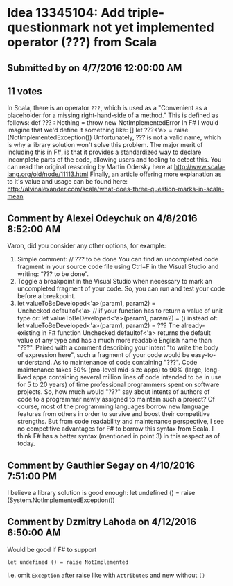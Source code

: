 # Idea 13345104: Add triple-questionmark not yet implemented operator (???) from Scala

## Submitted by  on 4/7/2016 12:00:00 AM

## 11 votes

In Scala, there is an operator `???`, which is used as a "Convenient as a placeholder for a missing right-hand-side of a method."
This is defined as follows:
def ??? : Nothing = throw new NotImplementedError
In F# I would imagine that we'd define it something like:
[<GeneralizableValue>]
let ???<'a> = raise (NotImplementedException())
Unfortunately, ??? is not a valid name, which is why a library solution won't solve this problem.
The major merit of including this in F#, is that it provides a standardized way to declare incomplete parts of the code, allowing users and tooling to detect this.
You can read the original reasoning by Martin Odersky here at http://www.scala-lang.org/old/node/11113.html
Finally, an article offering more explanation as to it's value and usage can be found here:
http://alvinalexander.com/scala/what-does-three-question-marks-in-scala-mean


## Comment by Alexei Odeychuk on 4/8/2016 8:52:00 AM

Varon, did you consider any other options, for example:
1) Simple comment: // ??? to be done
You can find an uncompleted code fragment in your source code file using Ctrl+F in the Visual Studio and writing: “??? to be done”.
2) Toggle a breakpoint in the Visual Studio when necessary to mark an uncompleted fragment of your code. So, you can run and test your code before a breakpoint.
3) let valueToBeDeveloped<'a>(param1, param2) = Unchecked.defaultof<'a>
// if your function has to return a value of unit type
or: let valueToBeDeveloped<'a>(param1, param2) = ()
instead of: let valueToBeDeveloped<'a>(param1, param2) = ???
The already-existing in F# function Unchecked.defaultof<'a> returns the default value of any type and has a much more readable English name than "???". Paired with a comment describing your intent "to write the body of expression here", such a fragment of your code would be easy-to-understand.
As to maintenance of code containing "???". Code maintenance takes 50% (pro-level mid-size apps) to 90% (large, long-lived apps containing several million lines of code intended to be in use for 5 to 20 years) of time professional programmers spent on software projects. So, how much would "???" say about intents of authors of code to a programmer newly assigned to maintain such a project?
Of course, most of the programming languages borrow new language features from others in order to survive and boost their competitive strengths. But from code readability and maintenance perspective, I see no competitive advantages for F# to borrow this syntax from Scala. I think F# has a better syntax (mentioned in point 3) in this respect as of today.

## Comment by Gauthier Segay on 4/10/2016 7:51:00 PM

I believe a library solution is good enough:
let undefined () = raise (System.NotImplementedException())

## Comment by Dzmitry Lahoda on 4/12/2016 6:50:00 AM

Would be good if F# to support
```
let undefined () = raise NotImplemented
```
I.e. omit `Exception` after raise like with `Attribute`s and new without `()`
